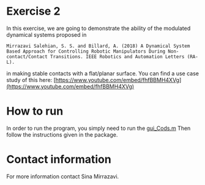 # Exercise 2

In this exercise, we are going to demonstrate the ability of the modulated dynamical systems proposed in 

```
Mirrazavi Salehian, S. S. and Billard, A. (2018) A Dynamical System Based Approach for Controlling Robotic Manipulators During Non-contact/Contact Transitions. IEEE Robotics and Automation Letters (RA-L).
```

in making stable contacts with a flat/planar surface. You can find a use case study of this here:
[https://www.youtube.com/embed/fhfBBMH4XVg](https://www.youtube.com/embed/fhfBBMH4XVg)



# How to run
In order to run the program, you simply need to run the [gui_Cods.m](https://github.com/sinamr66/CoDS_illuastrative_example/blob/GUI_guid/gui_Cods.m)
Then follow the instructions given in the package.


# Contact information
For more information contact Sina Mirrazavi.
